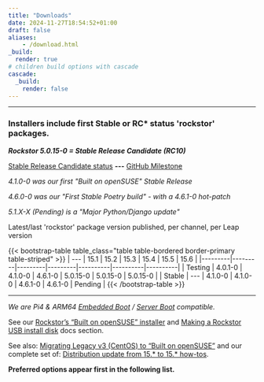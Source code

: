 ```yaml
---
title: "Downloads"
date: 2024-11-27T18:54:52+01:00
draft: false
aliases:
    - /download.html
_build:
  render: true
# children build options with cascade
cascade:
  _build:
    render: false
---
```

---
### Installers include first Stable or RC* status 'rockstor' packages.

***Rockstor 5.0.15-0 = Stable Release Candidate (RC10)***

[Stable Release Candidate status](https://forum.rockstor.com/t/v5-0-testing-channel-changelog/8898/29) **---**
[GitHub Milestone](https://github.com/rockstor/rockstor-core/milestone/27)

*4.1.0-0 was our first "Built on openSUSE" Stable Release*

*4.6.0-0 was our "First Stable Poetry build" - with a 4.6.1-0 hot-patch*

*5.1.X-X (Pending) is a "Major Python/Django update"*

Latest/last 'rockstor' package version published, per channel, per Leap version

{{< bootstrap-table table_class="table table-bordered border-primary table-striped" >}}
| ---     | 15.1    | 15.2    | 15.3    | 15.4     | 15.5     | 15.6     |
|---------|---------|---------|---------|----------|----------|----------|
| Testing | 4.0.1-0 | 4.1.0-0 | 4.6.1-0 | 5.0.15-0 | 5.0.15-0 | 5.0.15-0 |
| Stable  | ---     | 4.1.0-0 | 4.1.0-0 | 4.6.1-0  | 4.6.1-0  | Pending  |
{{< /bootstrap-table >}}


---

*We are Pi4 & ARM64 [Embedded Boot](https://github.com/ARM-software/ebbr) / [Server Boot](https://github.com/ARM-software/sbsa-acs) compatible.*

See our [Rockstor’s “Built on openSUSE” installer](/docs/installation/installer-howto.html) and 
[Making a Rockstor USB install disk](/docs/installation/quickstart.html#making-a-rockstor-usb-install-disk)
docs section.

See also: [Migrating Legacy v3 (CentOS) to “Built on openSUSE”](/docs/howtos/centos_to_opensuse.html)
and our complete set of: [Distribution update from 15.* to 15.* how-tos](https://rockstor.com/docs/howtos.html).

**Preferred options appear first in the following list.**
